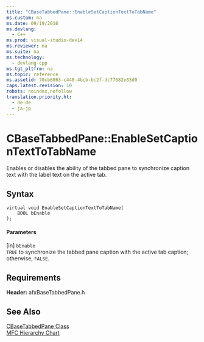 ```yaml
---
title: "CBaseTabbedPane::EnableSetCaptionTextToTabName"
ms.custom: na
ms.date: 09/19/2016
ms.devlang: 
  - C++
ms.prod: visual-studio-dev14
ms.reviewer: na
ms.suite: na
ms.technology: 
  - devlang-cpp
ms.tgt_pltfrm: na
ms.topic: reference
ms.assetid: 70cb6063-c448-4bcb-bc2f-dc77682e83d0
caps.latest.revision: 10
robots: noindex,nofollow
translation.priority.ht: 
  - de-de
  - ja-jp
---
```

# CBaseTabbedPane::EnableSetCaptionTextToTabName
Enables or disables the ability of the tabbed pane to synchronize caption text with the label text on the active tab.  
  
## Syntax  
  
```  
virtual void EnableSetCaptionTextToTabName(  
    BOOL bEnable  
);  
```  
  
#### Parameters  
 [in] `bEnable`  
 `TRUE` to synchronize the tabbed pane caption with the active tab caption; otherwise, `FALSE`.  
  
## Requirements  
 **Header:** afxBaseTabbedPane.h  
  
## See Also  
 [CBaseTabbedPane Class](../vs140/CBaseTabbedPane-Class.md)   
 [MFC Hierarchy Chart](../vs140/Hierarchy-Chart.md)